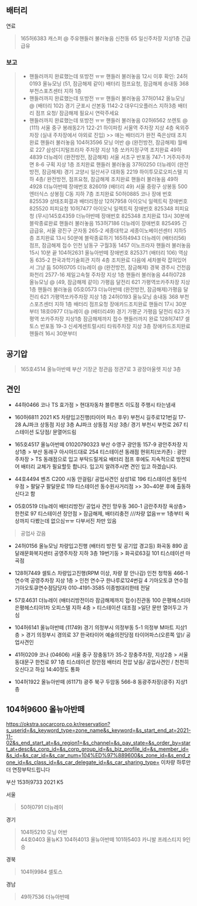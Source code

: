 ## 배터리
연료
> 165허6383 캐스퍼 @ 주유핸들러 불러놓음 신천동 65  일신주차장 지상1층 긴급급유

### 보고
> * 핸들러까지 완료했는데 또방전 ㅠㅠ 핸들러 불러놓음 12시 이후 확인: 24허0193 올뉴모닝 (51, 잠금해제 같이) 배터리 점프요청, 잠금해제 송내동 368 부천스포츠센터 지하 1층
> * 핸들러까지 완료했는데 또방전 ㅠㅠ 핸들러 불러놓음 37허0142 올뉴모닝 @ (배터리 102) 경기 군포시 산본동 1142-2 대우디오플러스 지하3층   배터리 점프 요청/ 잠금해제 필요시 연락주세요
> * 핸들러까지 완료했는데 또방전 ㅠㅠ 핸들러 불러놓음 02허6562 쏘렌토 @ (111) 서울 중구 봉래동2가 122-21  하이파킹 서울역 주차장 지상 4층 옥외주차장 (실내 주차장에서 야외로 진입) >> 얘는 배터리가 완전 죽은상태
> 조치완료 핸들러 불러놓음 104허3596 모닝 어반 @ (완전방전, 잠금해제) 월배로 227 삼성디지털프라자 주차장 지상 1층 쏘카지정구역
> 조치완료 49하4839 더뉴레이  (완전방전, 잠금해제)  서울 서초구 반포동 747-1 거주자주차면 8-6 구획 지상 1층
> 조치완료 핸들러 불러놓음 37허0250 더뉴레이 (완전방전, 잠금해제) 경기 고양시 일산서구 대화동 2219 하이투모로오피스텔 지하 4층/  완전방전, 점프요청, 잠금해제
> 조치완료 핸들러 불러놓음 49하4928 더뉴아반떼 장애번호 826019 (배터리 49) 서울 중랑구 상봉동 500 엔터식스 상봉점 C동 지하 7층 
> 조치완료 50허0885 코나 장애 번호 825539 상태조회결과 배터리정상
> 12허7958 아이오닉 일렉트릭 장애번호 825520 피피요청
> 10허7477 아이오닉 일렉트릭 장애번호 825348 피피요청
(무시)145호4359 더뉴아반떼 장애번호 825348
> 조치완료 13시 30분에 블락종료완료 핸들러 불러놓음 153허7186 더뉴레이 장애번호 825495 긴급급유, 서울 광진구 군자동 265-2 세종대학교 세종이노베이션센터 지하5층
> 조치완료 13시 50분에 블락종료하기 165하4943 더뉴레이 (배터리56) 점프, 잠금해제 접수 인천 남동구 구월3동 1457 이노프라자
> 핸들러 불러놓음 15시 10분 끝 104허2631 올뉴아반떼 장애번호 825371 (배터리 106) 역삼동 635-2 한국과학기술회관 지하 4층
> 조치완료 다음에 세차블락 잡혀있어서 그냥 둠 50허0705 더뉴레이 @ (완전방전, 잠금해제) 경북 경주시 건천읍 화천리 2577-16 제일고속철 주차장 지상 1층
> 핸들러 불러놓음 44하0728 올뉴모닝 @ (49, 잠금해제 같이) 가평읍 달전리 621 가평역쏘카주차장 지상 1층
> 핸들러 불러놓음 05호0573	더뉴아반떼    (완전방전, 잠금해제)가평읍 달전리 621 가평역쏘카주차장 지상 1층
> 24허0193	올뉴모닝  송내동 368 부천스포츠센터 지하 1층 배터리 점프요청 장애카드조치완료 핸들러 17시 30분부터
> 18호0977 더뉴레이 @	(배터리49) 경기 가평군 가평읍 달전리 623 가평역 쏘카주차장 지상1층 잠금해제까지 접수 핸들러까지 완료
> 128허7417 셀토스 반포동 19-3 신세계센트럴시티 타워주차장 지상 3층 장애카드조치완료 핸들러 16시 30분부터


## 공기압
>165호4514	올뉴아반떼 부산 기장군 정관읍 정관7로 3 광장아울렛 지상 3층 

## 견인
* 44하0466 코나 TS 효가점 > 현대자동차 블루핸즈 이도점 주행시 타는냄새

* 160허6811 2021 K5 차량입고진행(타이어 파스 후우) 부천시 길주로121번길 17-28 AJ파크 상동점 지상 3층 AJ파크 상동점 지상 3층/  경기 부천시 부천로 267 티스테이션 도당점/ 문열어드림

* 165호4517 올뉴아반떼 
01020790323
부산 수영구 광안동 157-9 광안주차장 지상1층 > 부산 동래구 아시아드대로 254 티스테이션 동래점
현위치(쏘카존) : 광안주차장 > TS 동래점으로 입고 부탁드릴게요
배터리 점프 후에도 지속적으로 방전되어 배터리 교체가 필요할듯 합니다. 입고지 알려주시면 견인 입고 하겠습니다.

* 44호4494 벤츠 C200   시동 안걸림/ 공업사견인 삼성1로 196 티스테이션 동탄석우점 > 팔달구 팔달문로 119 티스테이션 동수원사거리점 >> 30~40분 후에 출동하신다고 함

* 05호0519	더뉴레이 배터리방전/ 공업사 견인 망우동 360-1 금란주차장 옥상층> 한천로 97 티스테이션 장안점 > 잠금해제, 배터리충전 ///차량 없음ㅠㅠ 1층부터 옥상까지 다봤는데 없으심ㅠㅠ 다부서진 차만 있음
>공업사 갔음 

* 24허0156	올뉴모닝 차량입고진행 (배터리 방전 및 공기압 경고등) 화곡동 890 곰달래문화복지센터 공영주차장 지하 3층 19번기둥 >  화곡로63길 101 티스테이션 마곡점

* 128허7449	셀토스 차량입고진행(RPM 이상, 차량 잘 안나감) 인천 청학동 466-1 연수역 공영주차장 지상 1층 > 인천 연수구 한나루로124번길 4 기아오토큐 연수점
기아오토큐연수점담당자 010-4191-3585 이종범대리한테 전달

* 57호4631 더뉴레이  (배터리방전이라 잠금해제까지 접수)진관동 100 은평헤스티아 은평헤스티아1차 오피스텔 지하 4층 > 티스테이션 대조점 >일단 문만 열어두고 가심

* 104허6141	올뉴아반떼  (11749) 경기 의정부시 의정부동 5-1 의정부 M마트 지상1층 > 경기 의정부시 경의로 37 한국타이어 예술의전당점 타이어파스(오른쪽 앞)/ 공업사견인 

* 41허0209	코나 (04606) 서울 중구 장충동1가 35-2 장충주차장, 지상2층 > 서울 동대문구 한천로 97 1층 티스테이션 장안점 배터리 전압 낮음/ 공업사견인 / 천천히 오신다고 하심 14:40정도 통화

* 104허1922	올뉴아반떼 (61171) 광주 북구 두암동 566-8 동광주차장(광주) 지상1층 

## 104허9600 올뉴아반떼
https://okstra.socarcorp.co.kr/reservation?s_userid=&s_keyword_type=zone_name&s_keyword=&s_start_end_at=2021-11-02&s_end_start_at=&s_region1=&s_channel=&s_pay_state=&s_order_by=start_at+desc&s_corp_id=&s_corp_group_id=&s_biz_profile_id=&s_member_id=&s_id=&s_car_id=&s_car_num=104%ED%97%889600&s_zone_id=&s_end_zone_id=&s_class_id=&s_car_delegate_id=&s_car_sharing_type=
이차량 하루만 더 연장부탁드립니다

부산
153허9733 2021 K5

서울
> 50허0791 더뉴레이
 
경기
> 104하5210 모닝 어반    
>  44호0403 올뉴K3 
> 104허4013 올뉴아반떼 
> 101하5403 카니발 프레스티지 9인승 
   
경북
> 104허9984 셀토스 

경남
> 49하7536 더뉴아반떼 


